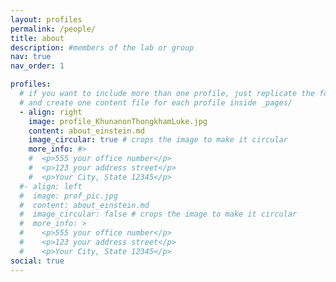 ```yaml
---
layout: profiles
permalink: /people/
title: about
description: #members of the lab or group
nav: true
nav_order: 1

profiles:
  # if you want to include more than one profile, just replicate the following block
  # and create one content file for each profile inside _pages/
  - align: right
    image: profile_KhunanonThongkhamLuke.jpg
    content: about_einstein.md
    image_circular: true # crops the image to make it circular
    more_info: #>
    #  <p>555 your office number</p>
    #  <p>123 your address street</p>
    #  <p>Your City, State 12345</p>
  #- align: left
  #  image: prof_pic.jpg
  #  content: about_einstein.md
  #  image_circular: false # crops the image to make it circular
  #  more_info: >
  #    <p>555 your office number</p>
  #    <p>123 your address street</p>
  #    <p>Your City, State 12345</p>
social: true
---
```


